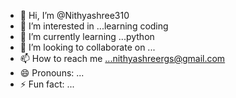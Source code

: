 - 👋 Hi, I’m @Nithyashree310
- 👀 I’m interested in ...learning coding
- 🌱 I’m currently learning ...python
- 💞️ I’m looking to collaborate on ...
- 📫 How to reach me ...nithyashreergs@gmail.com
- 😄 Pronouns: ...
- ⚡ Fun fact: ...

<!---
Nithyashree310/Nithyashree310 is a ✨ special ✨ repository because its `README.md` (this file) appears on your GitHub profile.
You can click the Preview link to take a look at your changes.
--->
